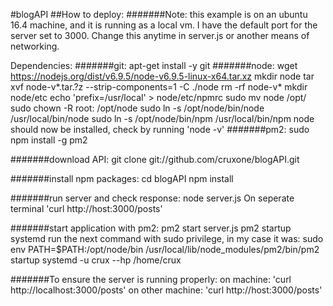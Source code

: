 #blogAPI
##How to deploy:
#######Note: this example is on an ubuntu 16.4 machine, and it is running as a local vm.
I have the default port for the server set to 3000. Change this anytime in server.js or another means of networking.

Dependencies:
#######git: 
    apt-get install -y git
#######node: 
    wget https://nodejs.org/dist/v6.9.5/node-v6.9.5-linux-x64.tar.xz
    mkdir node
    tar xvf node-v*.tar.?z --strip-components=1 -C ./node
    rm -rf node-v*
    mkdir node/etc
    echo 'prefix=/usr/local' > node/etc/npmrc
    sudo mv node /opt/
    sudo chown -R root: /opt/node
    sudo ln -s /opt/node/bin/node /usr/local/bin/node
    sudo ln -s /opt/node/bin/npm /usr/local/bin/npm
    node should now be installed, check by running 'node -v'
#######pm2: 
    sudo npm install -g pm2

#######download API:
    git clone git://github.com/cruxone/blogAPI.git

#######install npm packages:
    cd blogAPI
    npm install

#######run server and check response:
    node server.js
    On seperate terminal 'curl http://host:3000/posts'

#######start application with pm2:
    pm2 start server.js
    pm2 startup systemd
    run the next command with sudo privilege, in my case it was: 
        sudo env PATH=$PATH:/opt/node/bin /usr/local/lib/node_modules/pm2/bin/pm2 startup systemd -u crux --hp /home/crux

#######To ensure the server is running properly:
    on machine: 'curl http://localhost:3000/posts'
    on other machine: 'curl http://host:3000/posts'
